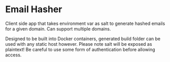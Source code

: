 # Email Hasher

Client side app that takes environment var as salt to generate hashed emails for a given domain. Can support multiple domains.

Designed to be built into Docker containers, generated build folder can be used with any static host however. Please note salt will be exposed as plaintext! Be careful to use some form of authentication before allowing access.
